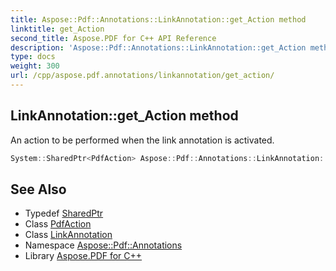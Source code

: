 ```yaml
---
title: Aspose::Pdf::Annotations::LinkAnnotation::get_Action method
linktitle: get_Action
second_title: Aspose.PDF for C++ API Reference
description: 'Aspose::Pdf::Annotations::LinkAnnotation::get_Action method. An action to be performed when the link annotation is activated in C++.'
type: docs
weight: 300
url: /cpp/aspose.pdf.annotations/linkannotation/get_action/
---
```

## LinkAnnotation::get_Action method


An action to be performed when the link annotation is activated.

```cpp
System::SharedPtr<PdfAction> Aspose::Pdf::Annotations::LinkAnnotation::get_Action() const
```

## See Also

* Typedef [SharedPtr](../../../system/sharedptr/)
* Class [PdfAction](../../pdfaction/)
* Class [LinkAnnotation](../)
* Namespace [Aspose::Pdf::Annotations](../../)
* Library [Aspose.PDF for C++](../../../)
